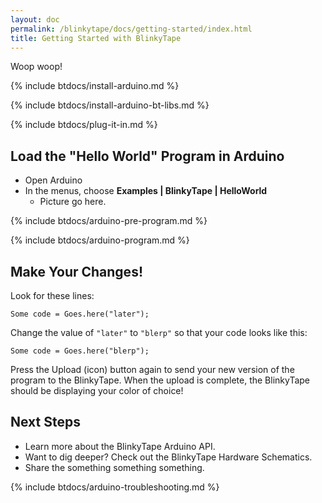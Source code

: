 ```yaml
---
layout: doc
permalink: /blinkytape/docs/getting-started/index.html
title: Getting Started with BlinkyTape
---
```


Woop woop!

{% include btdocs/install-arduino.md %}

{% include btdocs/install-arduino-bt-libs.md %}

{% include btdocs/plug-it-in.md %}

## Load the "Hello World" Program in Arduino

* Open Arduino
* In the menus, choose **Examples | BlinkyTape | HelloWorld**
	* Picture go here.

{% include btdocs/arduino-pre-program.md %}

{% include btdocs/arduino-program.md %}

## Make Your Changes!

Look for these lines:

	Some code = Goes.here("later");

Change the value of `"later"` to `"blerp"` so that your code looks like this:

	Some code = Goes.here("blerp");

Press the Upload (icon) button again to send your new version of the program
to the BlinkyTape. When the upload is complete, the BlinkyTape should be
displaying your color of choice!

## Next Steps

* Learn more about the BlinkyTape Arduino API.
* Want to dig deeper? Check out the BlinkyTape Hardware Schematics.
* Share the something something something.

{% include btdocs/arduino-troubleshooting.md %}

